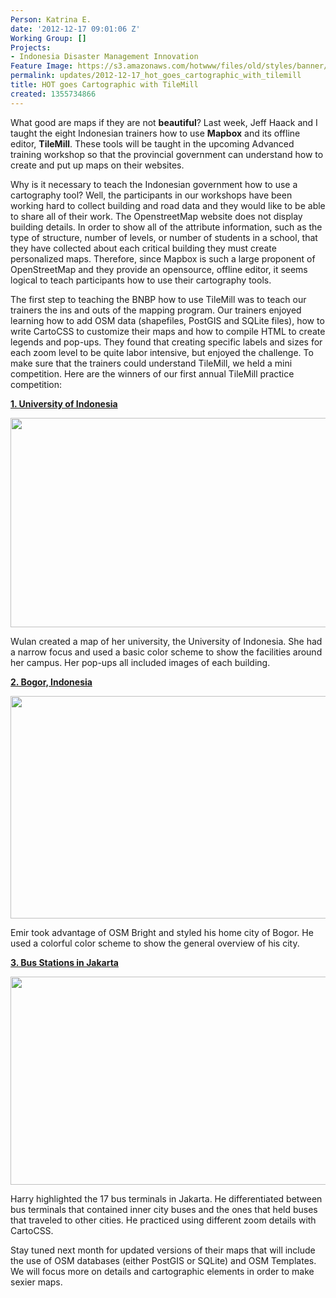 ```yaml
---
Person: Katrina E.
date: '2012-12-17 09:01:06 Z'
Working Group: []
Projects:
- Indonesia Disaster Management Innovation
Feature Image: https://s3.amazonaws.com/hotwww/files/old/styles/banner/public/Selection_297.png
permalink: updates/2012-12-17_hot_goes_cartographic_with_tilemill
title: HOT goes Cartographic with TileMill
created: 1355734866
---
```

<p>What good are maps if they are not <strong>beautiful</strong>? Last week, Jeff Haack and I taught the eight Indonesian trainers how to use <strong>Mapbox</strong> and its offline editor, <strong>TileMill</strong>. These tools will be taught in the upcoming Advanced training workshop so that the provincial government can understand how to create and put up maps on their websites.<!--break--></p><p>Why is it necessary to teach the Indonesian government how to use a cartography tool? Well, the participants in our workshops have been working hard to collect building and road data and they would like to be able to share all of their work. The OpenstreetMap website does not display building details. In order to show all of the attribute information, such as the type of structure, number of levels, or number of students in a school, that they have collected about each critical building they must create personalized maps. Therefore, since Mapbox is such a large proponent of OpenStreetMap and they provide an opensource, offline editor, it seems logical to teach participants how to use their cartography tools.</p><p>The first step to teaching the BNBP how to use TileMill was to teach our trainers the ins and outs of the mapping program. Our trainers enjoyed learning how to add OSM data (shapefiles, PostGIS and SQLite files), how to write CartoCSS to customize their maps and how to compile HTML to create legends and pop-ups. They found that creating specific labels and sizes for each zoom level to be quite labor intensive, but enjoyed the challenge. To make sure that the trainers could understand TileMill, we held a mini competition. Here are the winners of our first annual TileMill practice competition:</p><p><a href="http://tiles.mapbox.com/wulankhairunisa/map/University_of_Indonesia"><strong>1. University of Indonesia</strong></a></p><p><a href="http://tiles.mapbox.com/wulankhairunisa/map/University_of_Indonesia"><img src="https://s3.amazonaws.com/hotwww/files/old/Selection_296_0.png" alt="" width="780" height="335"></a></p><p>Wulan created a map of her university, the University of Indonesia. She had a narrow focus and used a basic color scheme to show the facilities around her campus. Her pop-ups all included images of each building.</p><p><a href="http://tiles.mapbox.com/emirhartato/map/Bogor"><strong>2. Bogor, Indonesia</strong></a></p><p><a href="http://tiles.mapbox.com/emirhartato/map/Bogor"><img src="https://s3.amazonaws.com/hotwww/files/old/Selection_295_0.png" alt="" width="780" height="356"></a></p><p>Emir took advantage of OSM Bright and styled his home city of Bogor. He used a colorful color scheme to show the general overview of his city.</p><p><a href="https://tiles.mapbox.com/harrymahar/map/01?updated=1355466889000"><strong>3. Bus Stations in Jakarta</strong></a></p><p><a href="https://tiles.mapbox.com/harrymahar/map/01?updated=1355466889000"><strong><img src="https://s3.amazonaws.com/hotwww/files/old/Selection_297_0.png" alt="" width="780" height="333"></strong></a></p><p>Harry highlighted the 17 bus terminals in Jakarta. He differentiated between bus terminals that contained inner city buses and the ones that held buses that traveled to other cities. He practiced using different zoom details with CartoCSS.</p><p>Stay tuned next month for updated versions of their maps that will include the use of OSM databases (either PostGIS or SQLite) and OSM Templates. We will focus more on details and cartographic elements in order to make sexier maps.</p>
